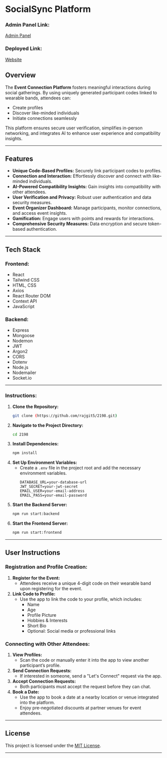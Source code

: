# SocialSync Platform

### Admin Panel Link:
[Admin Panel](https://socialsync-admin.netlify.app/)
### Deployed Link:
[Website](https://socialsync-1.netlify.app/)

## Overview

The **Event Connection Platform** fosters meaningful interactions during social gatherings. By using uniquely generated participant codes linked to wearable bands, attendees can:
- Create profiles
- Discover like-minded individuals
- Initiate connections seamlessly

This platform ensures secure user verification, simplifies in-person networking, and integrates AI to enhance user experience and compatibility insights.

---

## Features

- **Unique Code-Based Profiles:** Securely link participant codes to profiles.
- **Connection and Interaction:** Effortlessly discover and connect with like-minded individuals.
- **AI-Powered Compatibility Insights:** Gain insights into compatibility with other attendees.
- **User Verification and Privacy:** Robust user authentication and data security measures.
- **Event Organizer Dashboard:** Manage participants, monitor connections, and access event insights.
- **Gamification:** Engage users with points and rewards for interactions.
- **Comprehensive Security Measures:** Data encryption and secure token-based authentication.

---

## Tech Stack

### Frontend:
- React
- Tailwind CSS
- HTML, CSS
- Axios
- React Router DOM
- Context API
- JavaScript

### Backend:
- Express
- Mongoose
- Nodemon
- JWT
- Argon2
- CORS
- Dotenv
- Node.js
- Nodemailer
- Socket.io

---

### Instructions:

1. **Clone the Repository:**
   ```bash
   git clone (https://github.com/rajgit5/2198.git)
   ```
2. **Navigate to the Project Directory:**
   ```bash
   cd 2198
   ```
3. **Install Dependencies:**
   ```bash
   npm install
   ```
4. **Set Up Environment Variables:**
   - Create a `.env` file in the project root and add the necessary environment variables.
     ```plaintext
     DATABASE_URL=your-database-url
     JWT_SECRET=your-jwt-secret
     EMAIL_USER=your-email-address
     EMAIL_PASS=your-email-password
     ```
5. **Start the Backend Server:**
   ```bash
   npm run start:backend
   ```
6. **Start the Frontend Server:**
   ```bash
   npm run start:frontend
   ```

---

## User Instructions

### Registration and Profile Creation:

1. **Register for the Event:**
   - Attendees receive a unique 4-digit code on their wearable band upon registering for the event.
2. **Link Code to Profile:**
   - Use the app to link the code to your profile, which includes:
     - Name
     - Age
     - Profile Picture
     - Hobbies & Interests
     - Short Bio
     - Optional: Social media or professional links

### Connecting with Other Attendees:

1. **View Profiles:**
   - Scan the code or manually enter it into the app to view another participant’s profile.
2. **Send Connection Requests:**
   - If interested in someone, send a "Let's Connect" request via the app.
3. **Accept Connection Requests:**
   - Both participants must accept the request before they can chat.
4. **Book a Date:**
   - Use the app to book a date at a nearby location or venue integrated into the platform.
   - Enjoy pre-negotiated discounts at partner venues for event attendees.
---

## License

This project is licensed under the [MIT License](LICENSE).

---
